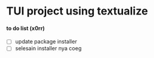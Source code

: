 # TUI project using textualize

#### to do list (x0rr)
  - [ ] update package installer
  - [ ] selesain installer nya coeg
